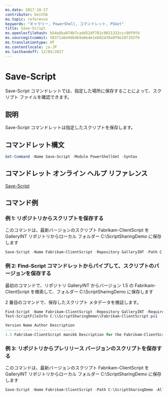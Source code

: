 ```yaml
---
ms.date: 2017-10-17
contributor: keithb
ms.topic: reference
keywords: "ギャラリー, PowerShell, コマンドレット, PSGet"
title: Save-Script
ms.openlocfilehash: b54e8ba074b7cadd52df781c9021332ccc90f9fd
ms.sourcegitcommit: 58371abe9db4b9a0e4e1eb82d39a9f9e187355f9
ms.translationtype: HT
ms.contentlocale: ja-JP
ms.lasthandoff: 12/05/2017
---
```

# <a name="save-script"></a>Save-Script

Save-Script コマンドレットでは、指定した場所に保存することによって、スクリプト ファイルを確認できます。

## <a name="description"></a>説明

Save-Script コマンドレットは指定したスクリプトを保存します。

## <a name="cmdlet-syntax"></a>コマンドレット構文

```powershell
Get-Command -Name Save-Script -Module PowerShellGet -Syntax
```
## <a name="cmdlet-online-help-reference"></a>コマンドレット オンライン ヘルプ リファレンス

[Save-Script](http://go.microsoft.com/fwlink/?LinkId=619786)

## <a name="example-commands"></a>コマンド例

### <a name="example-1-save-a-script-from-a-repository"></a>例 1: リポジトリからスクリプトを保存する
このコマンドは、最新バージョンのスクリプト Fabrikam-ClientScript を GalleryINT リポジトリからローカル フォルダー C:\ScriptSharingDemo に保存します

```powershell
Save-Script -Name Fabrikam-ClientScript -Repository GalleryINT -Path C:\ScriptSharingDemo
```

### <a name="example-2-save-a-version-of-a-script-by-piping-from-the-find-script-cmdlet"></a>例 2: Find-Script コマンドレットからパイプして、スクリプトのバージョンを保存する

最初のコマンドで、リポジトリ GalleryINT からバージョン 1.5 の Fabrikam-ClientScript を検索して、フォルダー C:\ScriptSharingDemo に保存します

2 番目のコマンドで、保存したスクリプト メタデータを検証します。

```powershell
Find-Script -Name Fabrikam-ClientScript -Repository GalleryINT -RequiredVersion 1.5 | Save-Script -Path C:\\ScriptSharingDemo
Test-ScriptFileInfo C:\\ScriptSharingDemo\\Fabrikam-ClientScript.ps1

Version Name Author Description
------- ---- ------ -----------
1.5 Fabrikam-ClientScript manikb Description for the Fabrikam-ClientScript script
```

### <a name="example-3-save-a-prerelease-version-of-a-script-from-a-repository"></a>例 3: リポジトリからプレリリース バージョンのスクリプトを保存する
このコマンドは、最新バージョンのスクリプト Fabrikam-ClientScript を GalleryINT リポジトリからローカル フォルダー C:\ScriptSharingDemo に保存します

```powershell
Save-Script -Name Fabrikam-ClientScript -Path C:\ScriptSharingDemo -AllowPrerelease
```

